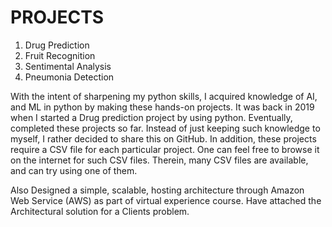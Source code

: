 # PROJECTS
1. Drug Prediction
2. Fruit Recognition
3. Sentimental Analysis
4. Pneumonia Detection


With the intent of sharpening my python skills, I acquired knowledge of AI, and ML in python by making these hands-on projects. It was back in 2019 when I started a Drug prediction project by using python. Eventually, completed these projects so far. Instead of just keeping such knowledge to myself, I rather decided to share this on GitHub. In addition, these projects require a CSV file for each particular project. One can feel free to browse it on the internet for such CSV files. Therein, many CSV files are available, and can try using one of them.


Also Designed a simple, scalable, hosting architecture through Amazon Web Service (AWS) as part of virtual experience course.
Have attached the Architectural solution for a Clients problem.


